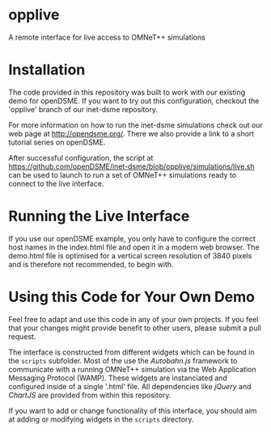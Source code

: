 # opplive

A remote interface for live access to OMNeT++ simulations

Installation
============

The code provided in this repository was built to work with our existing
demo for openDSME. If you want to try out this configuration, checkout
the 'opplive' branch of our inet-dsme repository.

For more information on how to run the inet-dsme simulations check out
our web page at http://opendsme.org/. There we also provide a link to a
short tutorial series on openDSME.

After successful configuration, the script at
https://github.com/openDSME/inet-dsme/blob/opplive/simulations/live.sh
can be used to launch to run a set of OMNeT++ simulations ready to connect
to the live interface.

Running the Live Interface
==========================

If you use our openDSME example, you only have to configure the correct
host names in the index.html file and open it in a modern web browser.
The demo.html file is optimised for a vertical screen resolution of 3840
pixels and is therefore not recommended, to begin with.

Using this Code for Your Own Demo
=================================

Feel free to adapt and use this code in any of your own projects. If you
feel that your changes might provide benefit to other users, please
submit a pull request.

The interface is constructed from different widgets which can be found
in the `scripts` subfolder. Most of the use the *Autobahn.js* framework
to communicate with a running OMNeT++ simulation via the Web Application
Messaging Protocol (WAMP). These widgets are instanciated and configured
inside of a single '.html' file. All dependencies like *jQuery* and *ChartJS*
are provided from within this repository.

If you want to add or change functionality of this interface, you should
aim at adding or modifying widgets in the `scripts` directory.
